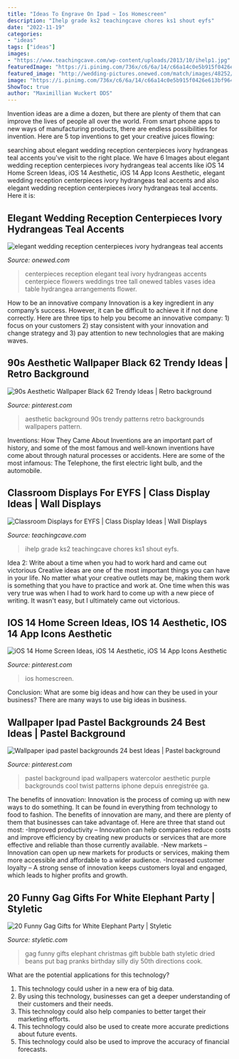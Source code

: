 ```yaml
---
title: "Ideas To Engrave On Ipad ~ Ios Homescreen"
description: "Ihelp grade ks2 teachingcave chores ks1 shout eyfs"
date: "2022-11-19"
categories:
- "ideas"
tags: ["ideas"]
images:
- "https://www.teachingcave.com/wp-content/uploads/2013/10/ihelp1.jpg"
featuredImage: "https://i.pinimg.com/736x/c6/6a/14/c66a14c0e5b915f0426e613bf964bfc9.jpg"
featured_image: "http://wedding-pictures.onewed.com/match/images/48252/elegant-wedding-reception-centerpieces-ivory-hydrangeas-teal-accents.original.jpg?1379137515"
image: "https://i.pinimg.com/736x/c6/6a/14/c66a14c0e5b915f0426e613bf964bfc9.jpg"
ShowToc: true
author: "Maximillian Wuckert DDS"
---
```



Invention ideas are a dime a dozen, but there are plenty of them that can improve the lives of people all over the world. From smart phone apps to new ways of manufacturing products, there are endless possibilities for invention. Here are 5 top inventions to get your creative juices flowing: 

	

		
searching about elegant wedding reception centerpieces ivory hydrangeas teal accents you've visit to the right place. We have 6 Images about elegant wedding reception centerpieces ivory hydrangeas teal accents like iOS 14 Home Screen Ideas, iOS 14 Aesthetic, iOS 14 App Icons Aesthetic, elegant wedding reception centerpieces ivory hydrangeas teal accents and also elegant wedding reception centerpieces ivory hydrangeas teal accents. Here it is:
		
    
## Elegant Wedding Reception Centerpieces Ivory Hydrangeas Teal Accents

<img loading=lazy src="http://wedding-pictures.onewed.com/match/images/48252/elegant-wedding-reception-centerpieces-ivory-hydrangeas-teal-accents.original.jpg?1379137515" onerror="this.onerror=null;this.src='https://tse4.mm.bing.net/th?id=OIP.9GU362fMLy-ALtCNpSeRowHaLH&amp;pid=15.1';" alt="elegant wedding reception centerpieces ivory hydrangeas teal accents">

_Source: onewed.com_

>centerpieces reception elegant teal ivory hydrangeas accents centerpiece flowers weddings tree tall onewed tables vases idea table hydrangea arrangements flower. 

	

How to be an innovative company
Innovation is a key ingredient in any company’s success. However, it can be difficult to achieve it if not done correctly. Here are three tips to help you become an innovative company: 1) focus on your customers 2) stay consistent with your innovation and change strategy and 3) pay attention to new technologies that are making waves.

    
## 90s Aesthetic Wallpaper Black 62 Trendy Ideas | Retro Background

<img loading=lazy src="https://i.pinimg.com/736x/b5/3c/08/b53c081b6003f7feecb65c822bc77035.jpg" onerror="this.onerror=null;this.src='https://tse2.mm.bing.net/th?id=OIP.y1kjFYoF1TMUfwHn4-iVMQAAAA&amp;pid=15.1';" alt="90s Aesthetic Wallpaper Black 62 Trendy Ideas | Retro background">

_Source: pinterest.com_

>aesthetic background 90s trendy patterns retro backgrounds wallpapers pattern. 

	

Inventions: How They Came About
Inventions are an important part of history, and some of the most famous and well-known inventions have come about through natural processes or accidents. Here are some of the most infamous: The Telephone, the first electric light bulb, and the automobile.

    
## Classroom Displays For EYFS | Class Display Ideas | Wall Displays

<img loading=lazy src="https://www.teachingcave.com/wp-content/uploads/2013/10/ihelp1.jpg" onerror="this.onerror=null;this.src='https://tse1.mm.bing.net/th?id=OIP.jz-K9hgKZfxAyzBIi7K_ZQHaJ3&amp;pid=15.1';" alt="Classroom Displays for EYFS | Class Display Ideas | Wall Displays">

_Source: teachingcave.com_

>ihelp grade ks2 teachingcave chores ks1 shout eyfs. 

	

Idea 2: Write about a time when you had to work hard and came out victorious
Creative ideas are one of the most important things you can have in your life. No matter what your creative outlets may be, making them work is something that you have to practice and work at. One time when this was very true was when I had to work hard to come up with a new piece of writing. It wasn't easy, but I ultimately came out victorious.

    
## IOS 14 Home Screen Ideas, IOS 14 Aesthetic, IOS 14 App Icons Aesthetic

<img loading=lazy src="https://i.pinimg.com/736x/c6/6a/14/c66a14c0e5b915f0426e613bf964bfc9.jpg" onerror="this.onerror=null;this.src='https://tse1.mm.bing.net/th?id=OIP.zH6mVJYn68VNkdk6cMMFdQHaQB&amp;pid=15.1';" alt="iOS 14 Home Screen Ideas, iOS 14 Aesthetic, iOS 14 App Icons Aesthetic">

_Source: pinterest.com_

>ios homescreen. 

	

Conclusion: What are some big ideas and how can they be used in your business?
There are many ways to use big ideas in business.

    
## Wallpaper Ipad Pastel Backgrounds 24 Best Ideas | Pastel Background

<img loading=lazy src="https://i.pinimg.com/736x/29/1f/97/291f97ad51f6bcc952827e43ec0b85ea.jpg" onerror="this.onerror=null;this.src='https://tse1.mm.bing.net/th?id=OIP.4GMswTgSW2Pjny5UB7rA2wAAAA&amp;pid=15.1';" alt="Wallpaper ipad pastel backgrounds 24 best Ideas | Pastel background">

_Source: pinterest.com_

>pastel background ipad wallpapers watercolor aesthetic purple backgrounds cool twist patterns iphone depuis enregistrée ga. 

	

The benefits of innovation:
Innovation is the process of coming up with new ways to do something. It can be found in everything from technology to food to fashion. The benefits of innovation are many, and there are plenty of them that businesses can take advantage of. Here are three that stand out most: 
-Improved productivity – Innovation can help companies reduce costs and improve efficiency by creating new products or services that are more effective and reliable than those currently available.
-New markets – Innovation can open up new markets for products or services, making them more accessible and affordable to a wider audience.
-Increased customer loyalty – A strong sense of innovation keeps customers loyal and engaged, which leads to higher profits and growth.

    
## 20 Funny Gag Gifts For White Elephant Party | Styletic

<img loading=lazy src="https://styletic.com/wp-content/uploads/2015/11/gag-gifts/17-funny-gag-gifts.jpg" onerror="this.onerror=null;this.src='https://tse1.mm.bing.net/th?id=OIP.R9tKX1iEvSR-REiGl0ehNwHaJK&amp;pid=15.1';" alt="20 Funny Gag Gifts for White Elephant Party | Styletic">

_Source: styletic.com_

>gag funny gifts elephant christmas gift bubble bath styletic dried beans put bag pranks birthday silly diy 50th directions cook. 

	

What are the potential applications for this technology?
1. This technology could usher in a new era of big data. 
2. By using this technology, businesses can get a deeper understanding of their customers and their needs. 
3. This technology could also help companies to better target their marketing efforts. 
4. This technology could also be used to create more accurate predictions about future events. 
5. This technology could also be used to improve the accuracy of financial forecasts.

